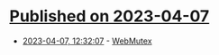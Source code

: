 # [Published on 2023-04-07](index.md)

* [2023-04-07, 12:32:07](https://lobste.rs/s/eyczwj/webmutex) - [WebMutex](https://webmutex.io)
